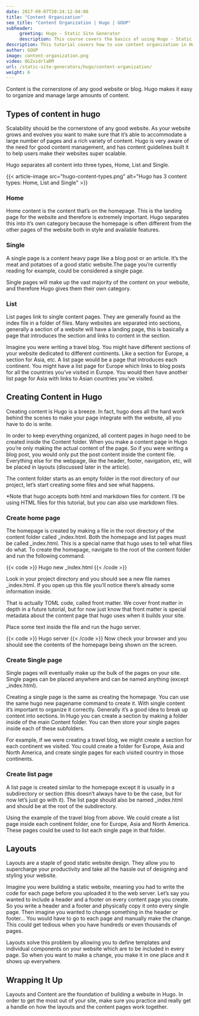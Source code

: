 ```yaml
---
date: 2017-09-07T20:24:12-04:00
title: "Content Organization"
seo_title: "Content Organization | Hugo | GOUP"
subheader:
     greeting: Hugo - Static Site Generator
     description: This course covers the basics of using Hugo - Static Site Generator. Work your way through the articles and we'll teach you everything you need to know to create a professional and scalable website or blog!
description: This tutorial covers how to use content organization in Hugo -  Static Site Generator.
author: GOUP
image: content-organization.png
video: 0GZxidrlaRM
url: /static-site-generators/hugo/content-organization/
weight: 6
---
```


Content is the cornerstone of any good website or blog. Hugo makes it easy to organize and manage large amounts of content.
## Types of content in hugo
Scalability should be the cornerstone of any good website. As your website grows and evolves you want to make sure that it’s able to accommodate a large number of pages and a rich variety of content. Hugo is very aware of the need for good content management, and has content guidelines built it to help users make their websites super scalable.

Hugo separates all content into three types, Home, List and Single.

{{< article-image src="hugo-content-types.png" alt="Hugo has 3 content types: Home, List and Single" >}}

### Home
Home content is the content that’s on the homepage. This is the landing page for the website and therefore is extremely important. Hugo separates this into it’s own category because the homepage is often different from the other pages of the website both in style and available features.
### Single
A single page is a content heavy page like a blog post or an article. It’s the meat and potatoes of a good static website.The page you’re currently reading for example, could be considered a single page.

Single pages will make up the vast majority of the content on your website, and therefore Hugo gives them their own category.
### List
List pages link to single content pages. They are generally found as the index file in a folder of files. Many websites are separated into sections, generally a section of a website will have a landing page, this is basically a page that introduces the section and links to content in the section.

Imagine you were writing a travel blog. You might have different sections of your website dedicated to different continents. Like a section for Europe, a section for Asia, etc. A list page would be a page that introduces each continent. You might have a list page for Europe which links to blog posts for all the countries you’ve visited in Europe. You would then have another list page for Asia with links to Asian countries you’ve visited.
## Creating Content in Hugo
Creating content is Hugo is a breeze. In fact, hugo does all the hard work behind the scenes to make your page integrate with the website, all you have to do is write.

In order to keep everything organized, all content pages in hugo need to be created inside the Content folder. When you make a content page in Hugo you’re only making the actual content of the page. So if you were writing a blog post, you would only put the post content inside the content file. Everything else for the webpage, like the header, footer, navigation, etc, will be placed in layouts (discussed later in the article).

The content folder starts as an empty folder in the root directory of our project, let’s start creating some files and see what happens.

\*Note that hugo accepts both html and markdown files for content. I’ll be using HTML files for this tutorial, but you can also use markdown files.
### Create home page
The homepage is created by making a file in the root directory of the content folder called \_index.html. Both the homepage and list pages must be called \_index.html. This is a special name that hugo uses to tell what files do what. To create the homepage, navigate to the root of the content folder and run the following command.

{{< code >}}
Hugo new \_index.html
{{< /code >}}

Look in your project directory and you should see a new file names \_index.html. If you open up this file you’ll notice there’s already some information inside.

That is actually TOML code, called front matter. We cover front matter in depth in a future tutorial, but for now just know that front matter is special metadata about the content page that hugo uses when it builds your site.

Place some text inside the file and run the hugo server.  

{{< code >}}
Hugo server
{{< /code >}}
Now check your browser and you should see the contents of the homepage being shown on the screen.
### Create Single page
Single pages will eventually make up the bulk of the pages on your site. Single pages can be placed anywhere and can be named anything (except \_index.html).

Creating a single page is the same as creating the homepage. You can use the same hugo new pagename command to create it. With single content it’s important to organize it correctly. Generally it’s a good idea to break up content into sections. In Hugo you can create a section by making a folder inside of the main Content folder. You can then store your single pages inside each of these subfolders.

For example, if we were creating a travel blog, we might create a section for each continent we visited. You could create a folder for Europe, Asia and North America, and create single pages for each visited country in those continents.

### Create list page
A list page is created similar to the homepage except it is usually in a subdirectory or section (this doesn’t always have to be the case, but for now let’s just go with it). The list page should also be named \_index.html and should be at the root of the subdirectory.

Using the example of the travel blog from above. We could create a list page inside each continent folder, one for Europe, Asia and North America. These pages could be used to list each single page in that folder.

## Layouts
Layouts are a staple of good static website design. They allow you to supercharge your productivity and take all the hassle out of designing and styling your website.

Imagine you were building a static website, meaning you had to write the code for each page before you uploaded it to the web server. Let’s say you wanted to include a header and a footer on every content page you create. So you write a header and a footer and physically copy it onto every single page. Then imagine you wanted to change something in the header or footer… You would have to go to each page and manually make the change. This could get tedious when you have hundreds or even thousands of pages.

Layouts solve this problem by allowing you to define templates and individual components on your website which are to be included in every page. So when you want to make a change, you make it in one place and it shows up everywhere.  

## Wrapping It Up
Layouts and Content are the foundation of building a website in Hugo. In order to get the most out of your site, make sure you practice and really get a handle on how the layouts and the content pages work together.